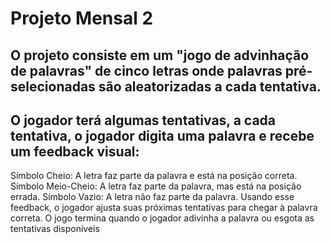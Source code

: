 # Projeto Mensal 2
## O projeto consiste em um "jogo de advinhação de palavras" de cinco letras onde palavras pré-selecionadas são aleatorizadas a cada tentativa.
## O jogador terá algumas tentativas, a cada tentativa, o jogador digita uma palavra e recebe um feedback visual:

Símbolo Cheio: A letra faz parte da palavra e está na posição correta.
Símbolo Meio-Cheio: A letra faz parte da palavra, mas está na posição 
errada.
Símbolo Vazio: A letra não faz parte da palavra.
 Usando esse feedback, o jogador ajusta suas próximas tentativas para 
chegar à palavra correta. O jogo termina quando o jogador adivinha a 
palavra ou esgota as tentativas disponíveis

